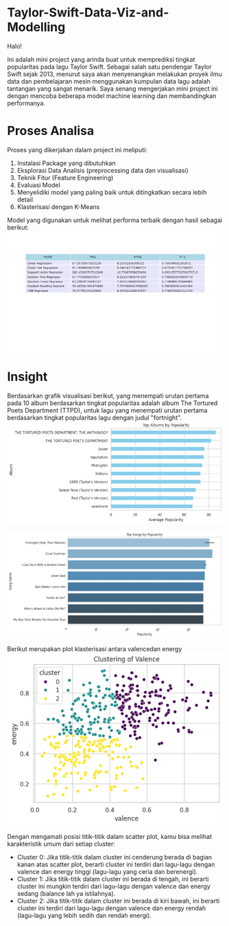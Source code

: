 # Taylor-Swift-Data-Viz-and-Modelling

Halo! 

Ini adalah mini project yang arinda buat untuk memprediksi tingkat popularitas pada lagu Taylor Swift.
Sebagai salah satu pendengar Taylor Swift sejak 2013, menurut saya akan menyenangkan melakukan proyek ilmu data dan pembelajaran mesin menggunakan kumpulan data lagu adalah tantangan yang sangat menarik. Saya senang mengerjakan mini project ini dengan mencoba beberapa model machine learning dan membandingkan performanya.

# Proses Analisa

Proses yang dikerjakan dalam project ini meliputi:
1. Instalasi Package yang dibutuhkan
2. Eksplorasi Data Analisis (preprocessing data dan visualisasi)
3. Teknik Fitur (Feature Engineering)
4. Evaluasi Model
5. Menyelidiki model yang paling baik untuk ditingkatkan secara lebih detail
6. Klasterisasi dengan K-Means

Model yang digunakan untuk melihat performa terbaik dengan hasil sebagai berikut:
![Tabel Perbandingan Performa Model Regresi](https://github.com/arindalestari/Taylor-Swift-Data-Viz-and-Modelling/blob/main/newplot%20(1).png)

# Insight

Berdasarkan grafik visualisasi berikut, yang menempati urutan pertama pada 10 album berdasarkan tingkat popularitas adalah album The Tortured Poets Department (TTPD), untuk lagu yang menempati urutan pertama berdasarkan tingkat popularitas lagu dengan judul "fortnight".
![Diagram Batang](https://github.com/arindalestari/Taylor-Swift-Data-Viz-and-Modelling/blob/main/Top%20Album.png)

![Diagram batang2](https://github.com/arindalestari/Taylor-Swift-Data-Viz-and-Modelling/blob/main/Top%20Song.png)

Berikut merupakan plot klasterisasi antara valencedan energy
![Plot Klasterisasi](https://github.com/arindalestari/Taylor-Swift-Data-Viz-and-Modelling/blob/main/Klasterisasi.png)

Dengan mengamati posisi titik-titik dalam scatter plot, kamu bisa melihat karakteristik umum dari setiap cluster:

* Cluster 0: Jika titik-titik dalam cluster ini cenderung berada di bagian kanan atas scatter plot, berarti cluster ini terdiri dari lagu-lagu dengan valence dan energy tinggi (lagu-lagu yang ceria dan berenergi).
* Cluster 1: Jika titik-titik dalam cluster ini berada di tengah, ini berarti cluster ini mungkin terdiri dari lagu-lagu dengan valence dan energy sedang (balance lah ya istilahnya).
* Cluster 2: Jika titik-titik dalam cluster ini berada di kiri bawah, ini berarti cluster ini terdiri dari lagu-lagu dengan valence dan energy rendah (lagu-lagu yang lebih sedih dan rendah energi).

